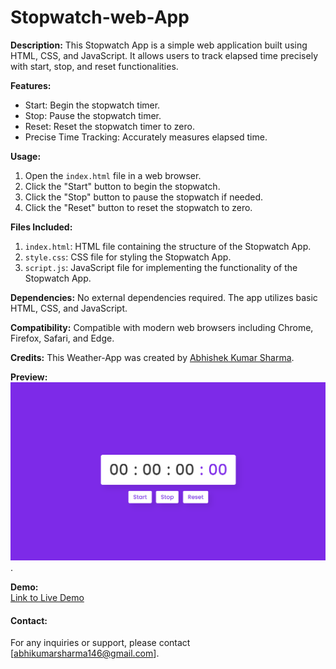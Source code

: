 # Stopwatch-web-App

**Description:**
This Stopwatch App is a simple web application built using HTML, CSS, and JavaScript. It allows users to track elapsed time precisely with start, stop, and reset functionalities.

**Features:**
- Start: Begin the stopwatch timer.
- Stop: Pause the stopwatch timer.
- Reset: Reset the stopwatch timer to zero.
- Precise Time Tracking: Accurately measures elapsed time.

**Usage:**
1. Open the `index.html` file in a web browser.
2. Click the "Start" button to begin the stopwatch.
3. Click the "Stop" button to pause the stopwatch if needed.
4. Click the "Reset" button to reset the stopwatch to zero.

**Files Included:**
1. `index.html`: HTML file containing the structure of the Stopwatch App.
2. `style.css`: CSS file for styling the Stopwatch App.
3. `script.js`: JavaScript file for implementing the functionality of the Stopwatch App.

**Dependencies:**
No external dependencies required. The app utilizes basic HTML, CSS, and JavaScript.

**Compatibility:**
Compatible with modern web browsers including Chrome, Firefox, Safari, and Edge.

**Credits:**
This Weather-App was created by [Abhishek Kumar Sharma](https://www.linkedin.com/in/abhishek-kumar-sharma-3b2bb0213).

**Preview:**
![Screenshot 1](https://github.com/Abhishekkumarsharma1001/Stopwatch-web-App/blob/main/Screenshot%202024-03-05%20192727.png).



**Demo:**</br>
[Link to Live Demo](https://leafy-mooncake-ab915e.netlify.app/)


#### Contact:
For any inquiries or support, please contact [abhikumarsharma146@gmail.com].
